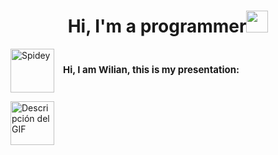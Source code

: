 <h1 align="center"><b>Hi, I'm a programmer</b><img src="https://media.giphy.com/media/hvRJCLFzcasrR4ia7z/giphy.gif" width="35"></h1>

<p>
  <img
    src="https://githubwilian2005.s3.us-east-2.amazonaws.com/gifs/spiderman.gif"
    width="70"
    height="70"
    align="absmiddle"
    alt="Spidey"
  />
  <strong style="font-size:15px; margin-left:10px;" padding-top="3px">
    Hi, I am Wilian, this is my presentation:
  </strong>
</p>




  <img src="https://githubwilian2005.s3.us-east-2.amazonaws.com/gifs/spiderman2.gif" alt="Descripción del GIF" style="width: 70px; height: 70px;">
